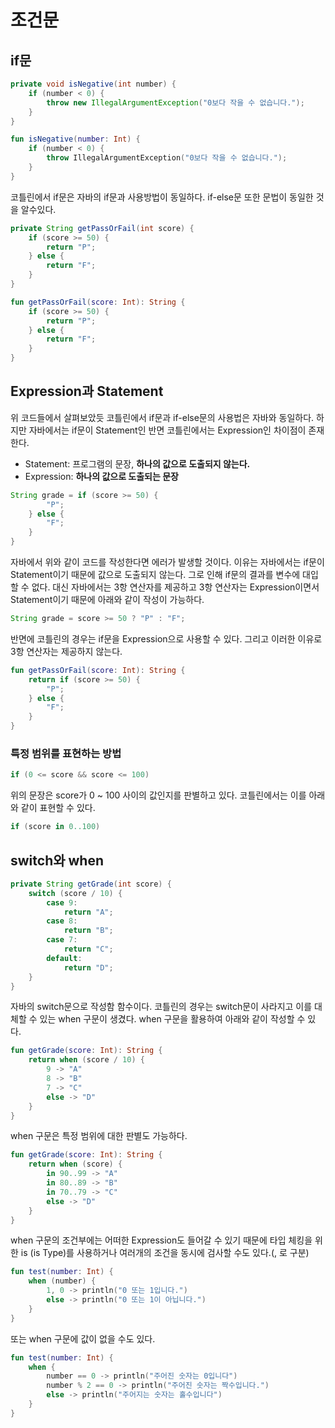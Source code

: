 # 조건문

## if문
```java
private void isNegative(int number) {
    if (number < 0) {
        throw new IllegalArgumentException("0보다 작을 수 없습니다.");    
    }
}
```

```kotlin
fun isNegative(number: Int) {
    if (number < 0) {
        throw IllegalArgumentException("0보다 작을 수 없습니다.");
    }
}
```

코틀린에서 if문은 자바의 if문과 사용방법이 동일하다. if-else문 또한 문법이 동일한 것을 알수있다.

```java
private String getPassOrFail(int score) {
    if (score >= 50) {
        return "P";
    } else {
        return "F";
    }
}
```

```kotlin
fun getPassOrFail(score: Int): String {
    if (score >= 50) {
        return "P";
    } else {
        return "F";
    }
}
```

## Expression과 Statement
위 코드들에서 살펴보았듯 코틀린에서 if문과 if-else문의 사용법은 자바와 동일하다. 하지만 자바에서는 if문이 Statement인 반면 코틀린에서는 Expression인 차이점이 존재한다.

- Statement: 프로그램의 문장, **하나의 값으로 도출되지 않는다.**
- Expression: **하나의 값으로 도출되는 문장**

```java
String grade = if (score >= 50) {
        "P";
    } else {
        "F";
    }
}
```
자바에서 위와 같이 코드를 작성한다면 에러가 발생할 것이다. 이유는 자바에서는 if문이 Statement이기 때문에 값으로 도출되지 않는다.
그로 인해 if문의 결과를 변수에 대입할 수 없다. 대신 자바에서는 3항 연산자를 제공하고 3항 연산자는 Expression이면서 Statement이기 때문에
아래와 같이 작성이 가능하다.

```java
String grade = score >= 50 ? "P" : "F";
```

반면에 코틀린의 경우는 if문을 Expression으로 사용할 수 있다. 그리고 이러한 이유로 3항 연산자는 제공하지 않는다.
```kotlin
fun getPassOrFail(score: Int): String {
    return if (score >= 50) {
        "P";
    } else {
        "F";
    }
}
```

### 특정 범위를 표현하는 방법
```kotlin
if (0 <= score && score <= 100)
```
위의 문장은 score가 0 ~ 100 사이의 값인지를 판별하고 있다. 코틀린에서는 이를 아래와 같이 표현할 수 있다.

```kotlin
if (score in 0..100)
```

## switch와 when

```java
private String getGrade(int score) {
    switch (score / 10) {
        case 9:
            return "A";
        case 8:
            return "B";
        case 7:
            return "C";
        default:
            return "D";
    }
}
```
자바의 switch문으로 작성함 함수이다. 코틀린의 경우는 switch문이 사라지고 이를 대체할 수 있는 when 구문이 생겼다.
when 구문을 활용하여 아래와 같이 작성할 수 있다.

```kotlin
fun getGrade(score: Int): String {
    return when (score / 10) {
        9 -> "A"
        8 -> "B"
        7 -> "C"
        else -> "D"
    }
}
```

when 구문은 특정 범위에 대한 판별도 가능하다.

```kotlin
fun getGrade(score: Int): String {
    return when (score) {
        in 90..99 -> "A"
        in 80..89 -> "B"
        in 70..79 -> "C"
        else -> "D"
    }
}
```
when 구문의 조건부에는 어떠한 Expression도 들어갈 수 있기 때문에 타입 체킹을 위한 is (is Type)를 사용하거나 여러개의 조건을 동시에 검사할 수도 있다.(, 로 구분)

```kotlin
fun test(number: Int) {
    when (number) {
        1, 0 -> println("0 또는 1입니다.")
        else -> println("0 또는 1이 아닙니다.")
    }
}
```

또는 when 구문에 값이 없을 수도 있다.

```kotlin
fun test(number: Int) {
    when {
        number == 0 -> println("주어진 숫자는 0입니다")
        number % 2 == 0 -> println("주어진 숫자는 짝수입니다.")
        else -> println("주어지는 숫자는 홀수입니다")
    }
}
```

